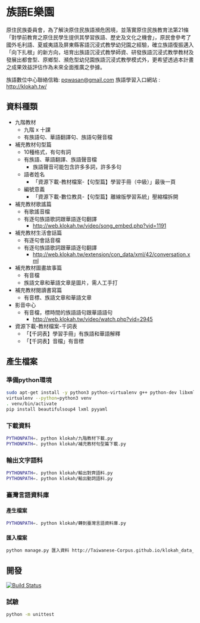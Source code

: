 # 族語E樂園

原住民族委員會，為了解決原住民族語瀕危困境，並落實原住民族教育法第21條「對學前教育之原住民學生提供其學習族語、歷史及文化之機會」，原民會參考了國外毛利語、夏威夷語及屏東縣客語沉浸式教學幼兒園之經驗，確立族語復振邁入「向下扎根」的新方向，培育出族語沉浸式教學師資、研發族語沉浸式教學教材及發展出都會型、原鄉型、瀕危型幼兒園族語沉浸式教學模式外，更希望透過本計畫之成果效益評估作為未來全面推廣之參據。

族語數位中心聯絡信箱: pqwasan@gmail.com
族語學習入口網站 : http://klokah.tw/

## 資料種類
* 九階教材
  * 九階 x 十課
  * 有族語句、華語翻譯句、族語句聲音檔
* 補充教材句型篇
  * 10種格式，有句有詞
  * 有族語、華語翻譯、族語聲音檔
    * 族語聲音可能包含許多多詞，許多多句
  * 語者姓名
    * 「資源下載-教材檔案-【句型篇】學習手冊（中級）」最後一頁
  * 編號意義
    * 「資源下載-數位教具-【句型篇】離線版學習系統」壓縮檔拆開
* 補充教材歌謠篇
  * 有歌謠音檔
  * 有逐句族語歌詞跟華語逐句翻譯
    * http://web.klokah.tw/video/song_embed.php?vid=1191
* 補充教材生活會話篇
  * 有逐句會話音檔
  * 有逐句族語歌詞跟華語逐句翻譯
    * http://web.klokah.tw/extension/con_data/xml/42/conversation.xml
* 補充教材圖畫故事篇
  * 有音檔
  * 族語文章和華語文章是圖片，需人工手打
* 補充教材閱讀書寫篇
  * 有音標、族語文章和華語文章
* 影音中心
  * 有音檔，標時間的族語語句跟華語語句
    * http://web.klokah.tw/video/watch.php?vid=2945
* 資源下載-教材檔案-千詞表
  * 「【千詞表】學習手冊」有族語和華語解釋
  * 「【千詞表】音檔」有音標
  
## 產生檔案
### 準備python環境
```bash
sudo apt-get install -y python3 python-virtualenv g++ python-dev libxml2-dev libxslt1-dev libcurl4-openssl-dev
virtualenv --python=python3 venv
. venv/bin/activate
pip install beautifulsoup4 lxml pyyaml
```

### 下載資料
```bash
PYTHONPATH=. python klokah/九階教材下載.py
PYTHONPATH=. python klokah/補充教材句型篇下載.py
```

### 輸出文字語料
```bash
PYTHONPATH=. python klokah/輸出對齊語料.py
PYTHONPATH=. python klokah/輸出動詞語料.py
```

### 臺灣言語資料庫
#### 產生檔案
```bash
PYTHONPATH=. python klokah/轉到臺灣言語資料庫.py
```

#### 匯入檔案
```bash
python manage.py 匯入資料 http://Taiwanese-Corpus.github.io/klokah_data_extract/族語E樂園.yaml
```

## 開發
[![Build Status](https://travis-ci.org/Taiwanese-Corpus/klokah_data_extract.svg?branch=master)](https://travis-ci.org/Taiwanese-Corpus/klokah_data_extract)

### 試驗
```bash
python -m unittest
```
